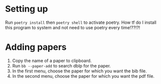 # Setting up

Run `poetry install` then `poetry shell` to activate poetry. How tf do I install this program to system and not need to use poetry every time!??!?!

# Adding papers

1. Copy the name of a paper to clipboard.
1. Run `bb --paper-add` to search dblp for the paper.
1. In the first menu, choose the paper for which you want the bib file.
1. In the second menu, choose the paper for which you want the pdf file.
